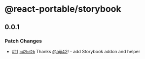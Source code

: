 # @react-portable/storybook

## 0.0.1

### Patch Changes

- [#11](https://github.com/ateam-dev/react-portable/pull/11) [`b42bd2b`](https://github.com/ateam-dev/react-portable/commit/b42bd2bc57ce8e2517a55edd6d4cbfcedab841c6) Thanks [@aiji42](https://github.com/aiji42)! - add Storybook addon and helper
